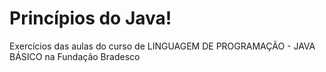 # Princípios do Java!
Exercícios das aulas do curso de LINGUAGEM DE PROGRAMAÇÃO - JAVA BÁSICO na Fundação Bradesco


